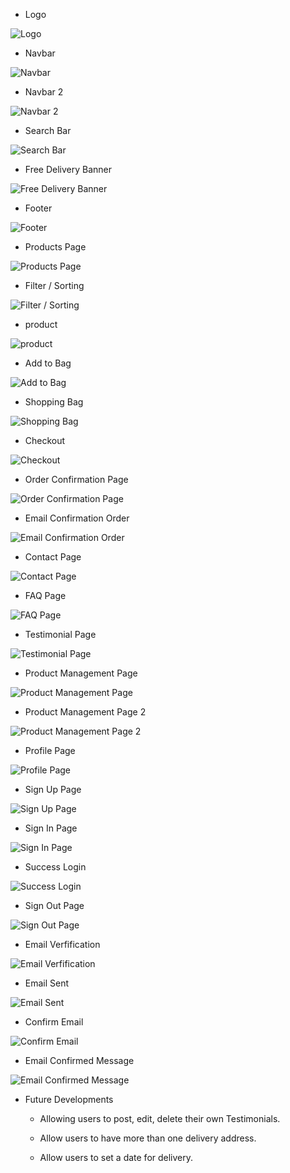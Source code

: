 - Logo

![Logo](media/readme/logo.jpg)

- Navbar

![Navbar](media/readme/navbar.jpg)

- Navbar 2

![Navbar 2](media/readme/navbar2.jpg)

- Search Bar

![Search Bar](media/readme/search_bar.jpg)

- Free Delivery Banner

![Free Delivery Banner](media/readme/free_delivery_banner.jpg)

- Footer

![Footer](media/readme/footer.jpg)

- Products Page

![Products Page](media/readme/products_page.jpg)

- Filter / Sorting

![Filter / Sorting](media/readme/filter.jpg)

- product

![product](media/readme/product.jpg)

- Add to Bag

![Add to Bag](media/readme/add_to_bag.jpg)

- Shopping Bag

![Shopping Bag](media/readme/shopping_bag.jpg)

- Checkout

![Checkout](media/readme/checkout_page.jpg)

- Order Confirmation Page

![Order Confirmation Page](media/readme/order_confirmation_page.jpg)

- Email Confirmation Order

![Email Confirmation Order](media/readme/email_confirmation_order.jpg)

- Contact Page

![Contact Page](media/readme/contact_page.jpg)

- FAQ Page

![FAQ Page](media/readme/faq_page.jpg)

- Testimonial Page

![Testimonial Page](media/readme/testimonial_page.jpg)

- Product Management Page

![Product Management Page](media/readme/product_management_page.jpg)

- Product Management Page 2

![Product Management Page 2](media/readme/product_management_page2.jpg)

- Profile Page

![Profile Page](media/readme/profile_page.jpg)

- Sign Up Page

![Sign Up Page](media/readme/sign_up_page.jpg)

- Sign In Page

![Sign In Page](media/readme/sign_in_page.jpg)

- Success Login

![Success Login](media/readme/success_login.jpg)

- Sign Out Page

![Sign Out Page](media/readme/sign_out_page.jpg)

- Email Verfification

![Email Verfification](media/readme/email_verification.jpg)

- Email Sent

![Email Sent](media/readme/email_sent.jpg)

- Confirm Email

![Confirm Email](media/readme/confirm_email.jpg)

- Email Confirmed Message

![Email Confirmed Message](media/readme/email_confirmed_message.jpg)

- Future Developments

    - Allowing users to post, edit, delete their own Testimonials.

    - Allow users to have more than one delivery address. 

    - Allow users to set a date for delivery. 